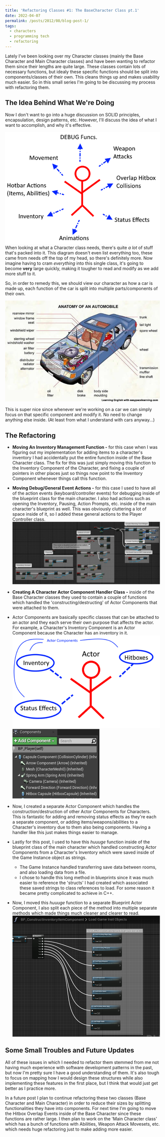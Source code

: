 ```yaml
---
title: 'Refactoring Classes #1: The BaseCharacter Class pt.1'
date: 2022-04-07
permalink: /posts/2012/08/blog-post-1/
tags:
  - characters
  - programming tech
  - refactoring
---
```


Lately I've been looking over my Character classes (mainly the Base Character and Main Character classes) and have been wanting to refactor them since their lengths are quite large. These classes contain lots of necessary functions, but idealy these specific functions should be split into components/classes of their own. This cleans things up and makes usability much easier. So in this small series I'm going to be discussing my process with refactoring them.

The Idea Behind What We're Doing
------
Now I don't want to go into a huge discussion on SOLID principles, encapsulation, design patterns, etc. However, I'll discuss the idea of what I want to accomplish, and why it's effective.

![alt text](./images/post2/characterComponentModel.png "Brief sketch diagram of the components of a character")
When looking at what a Character class needs, there's quite *a lot* of stuff that's packed into it. This diagram doesn't even list everything too, these came from needs off the top of my head, so there's definitely more. Now imagine having to cram *everything* into this single class, it's going to become **very** large quickly, making it tougher to read and modify as we add more stuff to it.

So, in order to remedy this, we should view our character as how a car is made up, each function of the car is split into multiple parts/components of their own.

![alt text](./images/post2/car_parts.jpg "Components of a car")

This is super nice since whenever we're working on a car we can simply focus on that specific component and modify it. No need to change anything else inside. (At least from what I understand with cars anyway...)

The Refactoring
------
- **Moving An Inventory Management Function -** for this case when I was figuring out my implementation for adding items to a character's inventory I had accidentally put the entire function inside of the Base Character class. The fix for this was just simply moving this function to the Inventory Component of the Character, and fixing a couple of pointers in other places just so things now point to the Inventory Component whenever things call this function.

- **Moving Debug/General Event Actions -** for this case I used to have all of the action events (keyboard/controller events) for debugging inside of the blueprint class for the main character. I also had actions such as opening the Inventory, Pausing, Action Prompts, etc. inside of the main character's blueprint as well. This was obviously cluttering a lot of space inside of it, so I added these general actions to the Player Controller class.
![image info](./images/post2/controllerClass.PNG "The Controller Class")

- **Creating A Character Actor Component Handler Class -** inside of the Base Character classes they used to contain a couple of functions which handled the 'constructing/destructing' of Actor Components that were attached to them. 
 - Actor Components are basically specific classes that can be attached to an actor and they each serve their own purpose that affects the actor. For example, a Character's Inventory Component is an Actor Component because the Character has an inventory in it.
![image info](./images/post2/actorComponents.png "Actor Components Ex.") 
![image info](./images/post2/characterComponentsExample.PNG "Actor Components Ex. in Unreal") 
- Now, I created a separate Actor Component which handles the construction/destruction of other Actor Components for Characters. This is fantastic for adding and removing status effects as they're each a separate component, or adding items/weapons/abilities to a Character's inventory due to them also being components. Having a handler like this just makes things easier to manage.

- Lastly for this post, I used to have this *huuuge* function inside of the blueprint class of the main character which handled constructing Actor Components from a Character's Inventory which were saved inside of the Game Instance object as strings.
  - The Game Instance handled transferring save data between rooms, and also loading data from a file.
  - I chose to handle this long method in blueprints since it was much easier to reference the 'structs' I had created which associated these saved strings to class references to load. For some reason it became pretty complicated to achieve in C++.
- Now, I moved this *huuuge* function to a separate Blueprint Actor Component, I also split each piece of the method into multiple separate methods which made things much cleaner and clearer to read.
![image info](./images/post2/BP_constructInventoryItemComp.PNG "Construct Inv. Item Component")

Some Small Troubles and Future Updates
------
All of these issues in which I needed to refactor them stemmed from me not having much experience with software development patterns in the past, but now I'm pretty sure I have a good understanding of them. It's also tough to focus on mapping how I would design these structures while also implementing these features in the first place, but I think that would just get better as I practice more.

In a future post I plan to continue refactoring these two classes (Base Character and Main Character) in order to reduce their sizes by splitting functionalities they have into components. For next time I'm going to move the Hitbox Overlap Events inside of the Base Character since these functions are rather large. I then plan to work on the 'Main Character class' which has a bunch of functions with Abilities, Weapon Attack Movesets, etc. which needs huge refactoring just to make adding more easier.